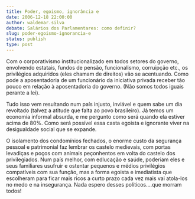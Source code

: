 ```yaml
---
title: Poder, egoismo, ignorância e 
date: 2006-12-18 22:00:00
author: waldemar.silva
debate: Salários dos Parlamentares: como definir?
slug: poder-egoismo-ignorancia-e
status: publish 
type: post
---
```


Com o corporativismo institucionalizado em todos setores do governo, envolvendo estatais, fundos de pensão, funcionalismo, corruipção etc., os privilégios adquiridos (eles chamam de direitos) vão se acentuando. Como pode a aposentadoria de um funcionário da iniciativa privada receber tão pouco em relação à aposentadoria do governo. (Não somos todos iguais perante a lei).   
  
Tudo isso vem resultando num país injusto, inviável e quem sabe um dia revoltado (talvez a atitude que falta ao povo brasileiro). Já temos um economia informal absurda, e me pergunto como será quando ela estiver acima de 80%. Como será possível essa casta egoista e ignorante viver na desigualdade social que se expande.  
  
O isolamento dos condomínios fechados, o enorme custo da segurança pessoal e patrimonial faz lembrar os castelo medievais, com portas levadiças e poços com animais peçonhentos em volta do castelo dos privilegiados. Num país melhor, com edlucação e saúde, poderiam eles e seus familiares usufruir e ostentar pequenos e médios privilégios compatíveis com sua função, mas a forma egoista e imediatista que escolheram para ficar mais ricos a curto prazo cada vez mais vai atola-los no medo e na insegurança. Nada espero desses políticos....que morram todos!


